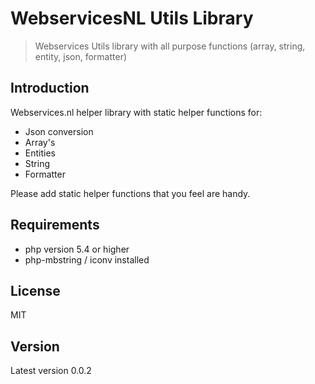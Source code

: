 # WebservicesNL Utils Library

> Webservices Utils library with all purpose functions (array, string, entity, json, formatter)

## Introduction
Webservices.nl helper library with static helper functions for:
- Json conversion
- Array's
- Entities
- String
- Formatter

Please add static helper functions that you feel are handy.

## Requirements
- php version 5.4 or higher
- php-mbstring / iconv installed

## License
MIT

## Version
Latest version 0.0.2